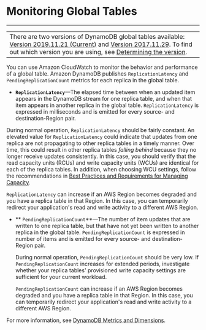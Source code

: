 # Monitoring Global Tables<a name="globaltables_monitoring"></a>


****  

|  | 
| --- |
| There are two versions of DynamoDB global tables available: [Version 2019\.11\.21 \(Current\)](globaltables.V2.md) and [Version 2017\.11\.29](globaltables.V1.md)\. To find out which version you are using, see [Determining the version](globaltables.DetermineVersion.md)\. | 

You can use Amazon CloudWatch to monitor the behavior and performance of a global table\. Amazon DynamoDB publishes `ReplicationLatency` and `PendingReplicationCount` metrics for each replica in the global table\.
+  **`ReplicationLatency`**—The elapsed time between when an updated item appears in the DynamoDB stream for one replica table, and when that item appears in another replica in the global table\. `ReplicationLatency` is expressed in milliseconds and is emitted for every source\- and destination\-Region pair\.

  During normal operation, `ReplicationLatency` should be fairly constant\. An elevated value for `ReplicationLatency` could indicate that updates from one replica are not propagating to other replica tables in a timely manner\. Over time, this could result in other replica tables *falling behind* because they no longer receive updates consistently\. In this case, you should verify that the read capacity units \(RCUs\) and write capacity units \(WCUs\) are identical for each of the replica tables\. In addition, when choosing WCU settings, follow the recommendations in [Best Practices and Requirements for Managing Capacity](globaltables_reqs_bestpractices.md#globaltables_reqs_bestpractices.tables)\.

  `ReplicationLatency` can increase if an AWS Region becomes degraded and you have a replica table in that Region\. In this case, you can temporarily redirect your application's read and write activity to a different AWS Region\.
+ ** `PendingReplicationCount`**—The number of item updates that are written to one replica table, but that have not yet been written to another replica in the global table\. `PendingReplicationCount` is expressed in number of items and is emitted for every source\- and destination\-Region pair\.

  During normal operation, `PendingReplicationCount` should be very low\. If `PendingReplicationCount` increases for extended periods, investigate whether your replica tables' provisioned write capacity settings are sufficient for your current workload\.

  `PendingReplicationCount` can increase if an AWS Region becomes degraded and you have a replica table in that Region\. In this case, you can temporarily redirect your application's read and write activity to a different AWS Region\.

 For more information, see [DynamoDB Metrics and Dimensions](metrics-dimensions.md)\. 